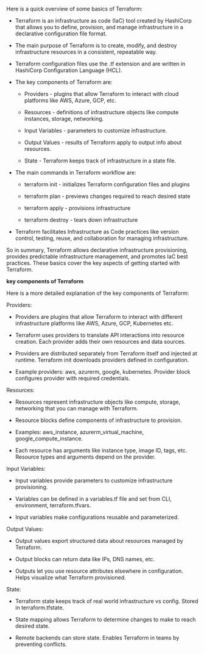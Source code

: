 Here is a quick overview of some basics of Terraform:

- Terraform is an infrastructure as code (IaC) tool created by HashiCorp that allows you to define, provision, and manage infrastructure in a declarative configuration file format. 

- The main purpose of Terraform is to create, modify, and destroy infrastructure resources in a consistent, repeatable way.

- Terraform configuration files use the .tf extension and are written in HashiCorp Configuration Language (HCL).

- The key components of Terraform are:

  - Providers - plugins that allow Terraform to interact with cloud platforms like AWS, Azure, GCP, etc.

  - Resources - definitions of infrastructure objects like compute instances, storage, networking.

  - Input Variables - parameters to customize infrastructure.

  - Output Values - results of Terraform apply to output info about resources.

  - State - Terraform keeps track of infrastructure in a state file.

- The main commands in Terraform workflow are:

  - terraform init - initializes Terraform configuration files and plugins

  - terraform plan - previews changes required to reach desired state

  - terraform apply - provisions infrastructure

  - terraform destroy - tears down infrastructure

- Terraform facilitates Infrastructure as Code practices like version control, testing, reuse, and collaboration for managing infrastructure.

So in summary, Terraform allows declarative infrastructure provisioning, provides predictable infrastructure management, and promotes IaC best practices. These basics cover the key aspects of getting started with Terraform.








**key components of Terraform**

Here is a more detailed explanation of the key components of Terraform:

Providers:

- Providers are plugins that allow Terraform to interact with different infrastructure platforms like AWS, Azure, GCP, Kubernetes etc. 

- Terraform uses providers to translate API interactions into resource creation. Each provider adds their own resources and data sources.

- Providers are distributed separately from Terraform itself and injected at runtime. Terraform init downloads providers defined in configuration.

- Example providers: aws, azurerm, google, kubernetes. Provider block configures provider with required credentials.

Resources: 

- Resources represent infrastructure objects like compute, storage, networking that you can manage with Terraform. 

- Resource blocks define components of infrastructure to provision.

- Examples: aws_instance, azurerm_virtual_machine, google_compute_instance.

- Each resource has arguments like instance type, image ID, tags, etc. Resource types and arguments depend on the provider.

Input Variables:

- Input variables provide parameters to customize infrastructure provisioning.

- Variables can be defined in a variables.tf file and set from CLI, environment, terraform.tfvars.

- Input variables make configurations reusable and parameterized.

Output Values:

- Output values export structured data about resources managed by Terraform.

- Output blocks can return data like IPs, DNS names, etc.

- Outputs let you use resource attributes elsewhere in configuration. Helps visualize what Terraform provisioned.

State: 

- Terraform state keeps track of real world infrastructure vs config. Stored in terraform.tfstate.

- State mapping allows Terraform to determine changes to make to reach desired state.

- Remote backends can store state. Enables Terraform in teams by preventing conflicts.
